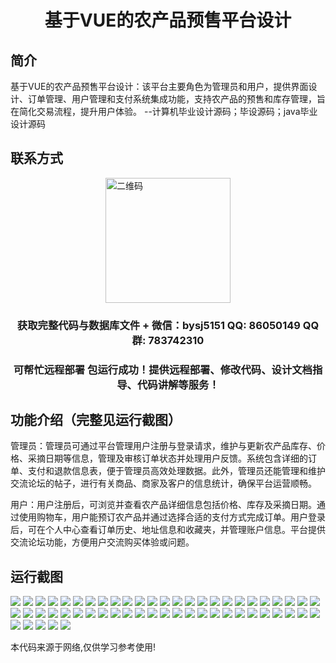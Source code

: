 <p><h1 align="center">基于VUE的农产品预售平台设计</h1></p>

## 简介
基于VUE的农产品预售平台设计：该平台主要角色为管理员和用户，提供界面设计、订单管理、用户管理和支付系统集成功能，支持农产品的预售和库存管理，旨在简化交易流程，提升用户体验。    --计算机毕业设计源码；毕设源码；java毕业设计源码


## 联系方式
<img src="https://bs-1329754181.cos.ap-shanghai.myqcloud.com/wx.jpg" alt="二维码" style="display: block; margin: 0 auto;" width="200px">
<p><h3 align="center">获取完整代码与数据库文件 + 微信：bysj5151 QQ: 86050149 QQ群: 783742310</h3></p>
<p><h3 align="center">可帮忙远程部署 包运行成功！提供远程部署、修改代码、设计文档指导、代码讲解等服务！</h3></p>

## 功能介绍（完整见运行截图）
管理员：管理员可通过平台管理用户注册与登录请求，维护与更新农产品库存、价格、采摘日期等信息，管理及审核订单状态并处理用户反馈。系统包含详细的订单、支付和退款信息表，便于管理员高效处理数据。此外，管理员还能管理和维护交流论坛的帖子，进行有关商品、商家及客户的信息统计，确保平台运营顺畅。

用户：用户注册后，可浏览并查看农产品详细信息包括价格、库存及采摘日期。通过使用购物车，用户能预订农产品并通过选择合适的支付方式完成订单。用户登录后，可在个人中心查看订单历史、地址信息和收藏夹，并管理账户信息。平台提供交流论坛功能，方便用户交流购买体验或问题。


## 运行截图
![](https://bs-1329754181.cos.ap-shanghai.myqcloud.com/spring/VueAgriculturalProductsPreSalePlatformDesign/img/001.jpg)
![](https://bs-1329754181.cos.ap-shanghai.myqcloud.com/spring/VueAgriculturalProductsPreSalePlatformDesign/img/002.jpg)
![](https://bs-1329754181.cos.ap-shanghai.myqcloud.com/spring/VueAgriculturalProductsPreSalePlatformDesign/img/003.jpg)
![](https://bs-1329754181.cos.ap-shanghai.myqcloud.com/spring/VueAgriculturalProductsPreSalePlatformDesign/img/004.jpg)
![](https://bs-1329754181.cos.ap-shanghai.myqcloud.com/spring/VueAgriculturalProductsPreSalePlatformDesign/img/005.jpg)
![](https://bs-1329754181.cos.ap-shanghai.myqcloud.com/spring/VueAgriculturalProductsPreSalePlatformDesign/img/006.jpg)
![](https://bs-1329754181.cos.ap-shanghai.myqcloud.com/spring/VueAgriculturalProductsPreSalePlatformDesign/img/007.jpg)
![](https://bs-1329754181.cos.ap-shanghai.myqcloud.com/spring/VueAgriculturalProductsPreSalePlatformDesign/img/008.jpg)
![](https://bs-1329754181.cos.ap-shanghai.myqcloud.com/spring/VueAgriculturalProductsPreSalePlatformDesign/img/009.jpg)
![](https://bs-1329754181.cos.ap-shanghai.myqcloud.com/spring/VueAgriculturalProductsPreSalePlatformDesign/img/010.jpg)
![](https://bs-1329754181.cos.ap-shanghai.myqcloud.com/spring/VueAgriculturalProductsPreSalePlatformDesign/img/011.jpg)
![](https://bs-1329754181.cos.ap-shanghai.myqcloud.com/spring/VueAgriculturalProductsPreSalePlatformDesign/img/012.jpg)
![](https://bs-1329754181.cos.ap-shanghai.myqcloud.com/spring/VueAgriculturalProductsPreSalePlatformDesign/img/013.jpg)
![](https://bs-1329754181.cos.ap-shanghai.myqcloud.com/spring/VueAgriculturalProductsPreSalePlatformDesign/img/014.jpg)
![](https://bs-1329754181.cos.ap-shanghai.myqcloud.com/spring/VueAgriculturalProductsPreSalePlatformDesign/img/015.jpg)
![](https://bs-1329754181.cos.ap-shanghai.myqcloud.com/spring/VueAgriculturalProductsPreSalePlatformDesign/img/016.jpg)
![](https://bs-1329754181.cos.ap-shanghai.myqcloud.com/spring/VueAgriculturalProductsPreSalePlatformDesign/img/017.jpg)
![](https://bs-1329754181.cos.ap-shanghai.myqcloud.com/spring/VueAgriculturalProductsPreSalePlatformDesign/img/018.jpg)
![](https://bs-1329754181.cos.ap-shanghai.myqcloud.com/spring/VueAgriculturalProductsPreSalePlatformDesign/img/019.jpg)
![](https://bs-1329754181.cos.ap-shanghai.myqcloud.com/spring/VueAgriculturalProductsPreSalePlatformDesign/img/020.jpg)
![](https://bs-1329754181.cos.ap-shanghai.myqcloud.com/spring/VueAgriculturalProductsPreSalePlatformDesign/img/021.jpg)
![](https://bs-1329754181.cos.ap-shanghai.myqcloud.com/spring/VueAgriculturalProductsPreSalePlatformDesign/img/022.jpg)
![](https://bs-1329754181.cos.ap-shanghai.myqcloud.com/spring/VueAgriculturalProductsPreSalePlatformDesign/img/023.jpg)
![](https://bs-1329754181.cos.ap-shanghai.myqcloud.com/spring/VueAgriculturalProductsPreSalePlatformDesign/img/024.jpg)
![](https://bs-1329754181.cos.ap-shanghai.myqcloud.com/spring/VueAgriculturalProductsPreSalePlatformDesign/img/025.jpg)
![](https://bs-1329754181.cos.ap-shanghai.myqcloud.com/spring/VueAgriculturalProductsPreSalePlatformDesign/img/026.jpg)
![](https://bs-1329754181.cos.ap-shanghai.myqcloud.com/spring/VueAgriculturalProductsPreSalePlatformDesign/img/027.jpg)
![](https://bs-1329754181.cos.ap-shanghai.myqcloud.com/spring/VueAgriculturalProductsPreSalePlatformDesign/img/028.jpg)
![](https://bs-1329754181.cos.ap-shanghai.myqcloud.com/spring/VueAgriculturalProductsPreSalePlatformDesign/img/029.jpg)
![](https://bs-1329754181.cos.ap-shanghai.myqcloud.com/spring/VueAgriculturalProductsPreSalePlatformDesign/img/030.jpg)
![](https://bs-1329754181.cos.ap-shanghai.myqcloud.com/spring/VueAgriculturalProductsPreSalePlatformDesign/img/031.jpg)
![](https://bs-1329754181.cos.ap-shanghai.myqcloud.com/spring/VueAgriculturalProductsPreSalePlatformDesign/img/032.jpg)
![](https://bs-1329754181.cos.ap-shanghai.myqcloud.com/spring/VueAgriculturalProductsPreSalePlatformDesign/img/033.jpg)
![](https://bs-1329754181.cos.ap-shanghai.myqcloud.com/spring/VueAgriculturalProductsPreSalePlatformDesign/img/034.jpg)
![](https://bs-1329754181.cos.ap-shanghai.myqcloud.com/spring/VueAgriculturalProductsPreSalePlatformDesign/img/035.jpg)
![](https://bs-1329754181.cos.ap-shanghai.myqcloud.com/spring/VueAgriculturalProductsPreSalePlatformDesign/img/036.jpg)
![](https://bs-1329754181.cos.ap-shanghai.myqcloud.com/spring/VueAgriculturalProductsPreSalePlatformDesign/img/037.jpg)
![](https://bs-1329754181.cos.ap-shanghai.myqcloud.com/spring/VueAgriculturalProductsPreSalePlatformDesign/img/038.jpg)
![](https://bs-1329754181.cos.ap-shanghai.myqcloud.com/spring/VueAgriculturalProductsPreSalePlatformDesign/img/039.jpg)
![](https://bs-1329754181.cos.ap-shanghai.myqcloud.com/spring/VueAgriculturalProductsPreSalePlatformDesign/img/040.jpg)
![](https://bs-1329754181.cos.ap-shanghai.myqcloud.com/spring/VueAgriculturalProductsPreSalePlatformDesign/img/041.jpg)
![](https://bs-1329754181.cos.ap-shanghai.myqcloud.com/spring/VueAgriculturalProductsPreSalePlatformDesign/img/042.jpg)
![](https://bs-1329754181.cos.ap-shanghai.myqcloud.com/spring/VueAgriculturalProductsPreSalePlatformDesign/img/043.jpg)
![](https://bs-1329754181.cos.ap-shanghai.myqcloud.com/spring/VueAgriculturalProductsPreSalePlatformDesign/img/044.jpg)
![](https://bs-1329754181.cos.ap-shanghai.myqcloud.com/spring/VueAgriculturalProductsPreSalePlatformDesign/img/045.jpg)
![](https://bs-1329754181.cos.ap-shanghai.myqcloud.com/spring/VueAgriculturalProductsPreSalePlatformDesign/img/046.jpg)
![](https://bs-1329754181.cos.ap-shanghai.myqcloud.com/spring/VueAgriculturalProductsPreSalePlatformDesign/img/047.jpg)
![](https://bs-1329754181.cos.ap-shanghai.myqcloud.com/spring/VueAgriculturalProductsPreSalePlatformDesign/img/048.jpg)
![](https://bs-1329754181.cos.ap-shanghai.myqcloud.com/spring/VueAgriculturalProductsPreSalePlatformDesign/img/049.jpg)
![](https://bs-1329754181.cos.ap-shanghai.myqcloud.com/spring/VueAgriculturalProductsPreSalePlatformDesign/img/050.jpg)
![](https://bs-1329754181.cos.ap-shanghai.myqcloud.com/spring/VueAgriculturalProductsPreSalePlatformDesign/img/051.jpg)
![](https://bs-1329754181.cos.ap-shanghai.myqcloud.com/spring/VueAgriculturalProductsPreSalePlatformDesign/img/052.jpg)
![](https://bs-1329754181.cos.ap-shanghai.myqcloud.com/spring/VueAgriculturalProductsPreSalePlatformDesign/img/053.jpg)
![](https://bs-1329754181.cos.ap-shanghai.myqcloud.com/spring/VueAgriculturalProductsPreSalePlatformDesign/img/054.jpg)
![](https://bs-1329754181.cos.ap-shanghai.myqcloud.com/spring/VueAgriculturalProductsPreSalePlatformDesign/img/055.jpg)

<p>本代码来源于网络,仅供学习参考使用!</p>
